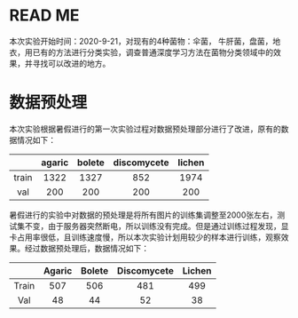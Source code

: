 # READ ME
本次实验开始时间：2020-9-21，对现有的4种菌物：伞菌， 牛肝菌，盘菌，地衣，用已有的方法进行分类实验，调查普通深度学习方法在菌物分类领域中的效果，并寻找可以改进的地方。

# 数据预处理
本次实验根据暑假进行的第一次实验过程对数据预处理部分进行了改进，原有的数据情况如下：

|       | agaric | bolete | discomycete | lichen |
| :---: | :----: | :----: | :---------: | :----: |
| train |  1322  |  1327  |     852     |  1974  |
|  val  |  200   |  200   |     200     |  200   |

暑假进行的实验中对数据的预处理是将所有图片的训练集调整至2000张左右，测试集不变，由于服务器突然断电，所以训练没有完成。但是通过训练过程发现，显卡占用率很低，且训练速度慢，所以本次实验计划用较少的样本进行训练，观察效果。经过数据预处理后，数据情况如下：

|       | Agaric | Bolete | Discomycete | Lichen |
| :---: | :----: | :----: | :---------: | :----: |
| Train |  507   |  506   |     481     |  499   |
|  Val  |   48   |   44   |     52      |   38   |

